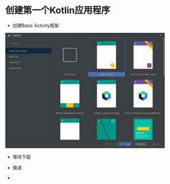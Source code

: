 # 创建第一个Kotlin应用程序

- 创建Basic Activity框架

![image-20230419084911416](./../img/image-20230419084911416.png)

- 等待下载
- 换源



- 